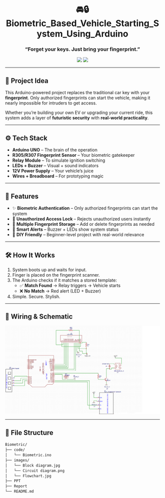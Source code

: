 <h1 align="center">🚘🔒 Biometric_Based_Vehicle_Starting_System_Using_Arduino</h1>
<h3 align="center">“Forget your keys. Just bring your fingerprint.”</h3>

<p align="center">
  <img src="https://img.shields.io/badge/Platform-Arduino-blue?logo=arduino" />
  <img src="https://img.shields.io/badge/Fingerprint-R305%2FR307-green" />
</p>

---

## 🧠 Project Idea

This Arduino-powered project replaces the traditional car key with your **fingerprint**. Only authorized fingerprints can start the vehicle, making it nearly impossible for intruders to get access.

Whether you’re building your own EV or upgrading your current ride, this system adds a layer of **futuristic security** with **real-world practicality**.

---

## ⚙️ Tech Stack

- **Arduino UNO** – The brain of the operation  
- **R305/R307 Fingerprint Sensor** – Your biometric gatekeeper  
- **Relay Module** – To simulate ignition switching  
- **LEDs + Buzzer** – Visual + sound indicators  
- **12V Power Supply** – Your vehicle’s juice  
- **Wires + Breadboard** – For prototyping magic  

---

## 🌟 Features

- ✨ **Biometric Authentication** – Only authorized fingerprints can start the system  
- 🚫 **Unauthorized Access Lock** – Rejects unauthorized users instantly  
- 🔄 **Multiple Fingerprint Storage** – Add or delete fingerprints as needed  
- 📣 **Smart Alerts** – Buzzer + LEDs show system status  
- 🧰 **DIY Friendly** – Beginner-level project with real-world relevance  

---

## 🛠️ How It Works

1. System boots up and waits for input.  
2. Finger is placed on the fingerprint scanner.  
3. The Arduino checks if it matches a stored template:  
   - ✅ **Match Found** → Relay triggers → Vehicle starts  
   - ❌ **No Match** → Red alert (LED + Buzzer)  
4. Simple. Secure. Stylish.

---

## 🔌 Wiring & Schematic

<p align="center">
  <img src="Circuit diagram.png" alt="Circuit Diagram" width="600" />
</p>

---

## 📁 File Structure

```bash
Biometric/
├── code/
│   └── Biometric.ino
├── images/
│   └── Block diagram.jpg
│   └── Circuit diagram.png
│   └── Flowchart.jpg
├── PPT
├── Report
└── README.md
